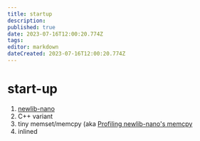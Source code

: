 ```yaml
---
title: startup
description: 
published: true
date: 2023-07-16T12:00:20.774Z
tags: 
editor: markdown
dateCreated: 2023-07-16T12:00:20.774Z
---
```


# start-up

1. [newlib-nano](https://interrupt.memfault.com/blog/boostrapping-libc-with-newlib)
1. C++ variant
1. tiny memset/memcpy (aka [Profiling newlib-nano's memcpy](https://interrupt.memfault.com/blog/memcpy-newlib-nano)
1. inlined